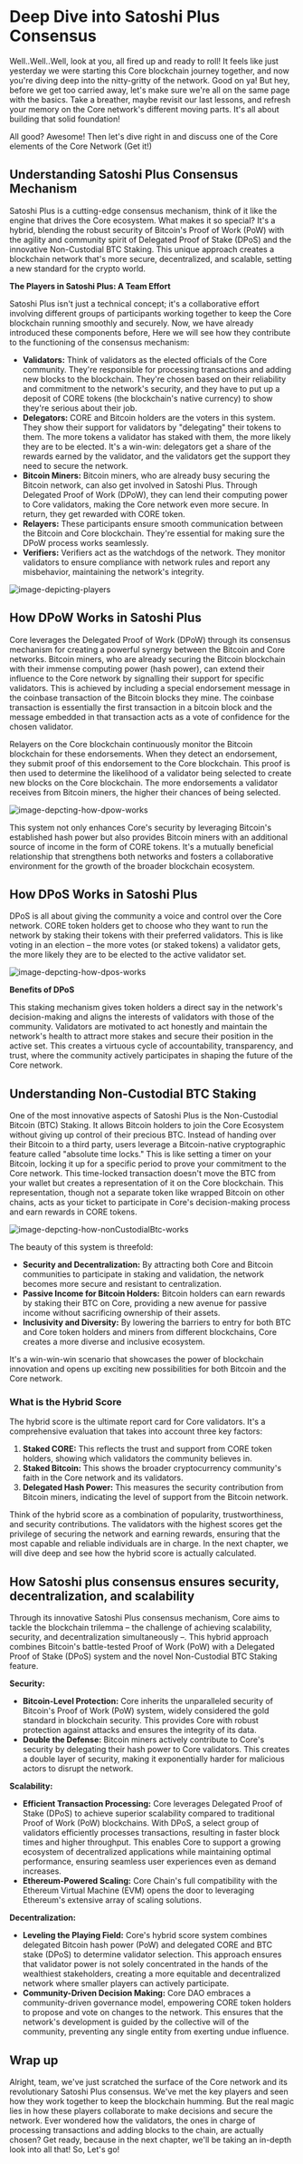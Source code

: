 # Deep Dive into Satoshi Plus Consensus

Well..Well..Well, look at you, all fired up and ready to roll! It feels like just yesterday we were starting this Core blockchain journey together, and now you're diving deep into the nitty-gritty of the network. Good on ya! But hey, before we get too carried away, let's make sure we're all on the same page with the basics. Take a breather, maybe revisit our last lessons, and refresh your memory on the Core network's different moving parts. It's all about building that solid foundation!

All good? Awesome! Then let's dive right in and discuss one of the Core elements of the Core Network (Get it!)

## Understanding Satoshi Plus Consensus Mechanism

Satoshi Plus is a cutting-edge consensus mechanism, think of it like the engine that drives the Core ecosystem. What makes it so special? It's a hybrid, blending the robust security of Bitcoin's Proof of Work (PoW) with the agility and community spirit of Delegated Proof of Stake (DPoS) and the innovative Non-Custodial BTC Staking. This unique approach creates a blockchain network that's more secure, decentralized, and scalable, setting a new standard for the crypto world.

**The Players in Satoshi Plus: A Team Effort**

Satoshi Plus isn't just a technical concept; it's a collaborative effort involving different groups of participants working together to keep the Core blockchain running smoothly and securely. Now, we have already introduced these components before, Here we will see how they contribute to the functioning of the consensus mechanism:

- **Validators:** Think of validators as the elected officials of the Core community. They're responsible for processing transactions and adding new blocks to the blockchain. They're chosen based on their reliability and commitment to the network's security, and they have to put up a deposit of CORE tokens (the blockchain's native currency) to show they're serious about their job.
- **Delegators:** CORE and Bitcoin holders are the voters in this system. They show their support for validators by "delegating" their tokens to them. The more tokens a validator has staked with them, the more likely they are to be elected. It's a win-win: delegators get a share of the rewards earned by the validator, and the validators get the support they need to secure the network.
- **Bitcoin Miners:** Bitcoin miners, who are already busy securing the Bitcoin network, can also get involved in Satoshi Plus. Through Delegated Proof of Work (DPoW), they can lend their computing power to Core validators, making the Core network even more secure. In return, they get rewarded with CORE token.
- **Relayers:** These participants ensure smooth communication between the Bitcoin and Core blockchain. They're essential for making sure the DPoW process works seamlessly.
- **Verifiers:** Verifiers act as the watchdogs of the network. They monitor validators to ensure compliance with network rules and report any misbehavior, maintaining the network's integrity.

![image-depicting-players](https://github.com/0xmetaschool/Learning-Projects/blob/main/assests_for_all/assets-for-core-c1/Section%202%20Images/L5%20P1.webp?raw=true)

## How DPoW Works in Satoshi Plus

Core leverages the Delegated Proof of Work (DPoW) through its consensus mechanism for creating a powerful synergy between the Bitcoin and Core networks. Bitcoin miners, who are already securing the Bitcoin blockchain with their immense computing power (hash power), can extend their influence to the Core network by signalling their support for specific validators. This is achieved by including a special endorsement message in the coinbase transaction of the Bitcoin blocks they mine. The coinbase transaction is essentially the first transaction in a bitcoin block and the message embedded in that transaction acts as a vote of confidence for the chosen validator.

Relayers on the Core blockchain continuously monitor the Bitcoin blockchain for these endorsements. When they detect an endorsement, they submit proof of this endorsement to the Core blockchain. This proof is then used to determine the likelihood of a validator being selected to create new blocks on the Core blockchain. The more endorsements a validator receives from Bitcoin miners, the higher their chances of being selected.

![image-depcting-how-dpow-works](https://github.com/0xmetaschool/Learning-Projects/blob/main/assests_for_all/assets-for-core-c1/Section%202%20Images/L5%20P2.webp?raw=true)

This system not only enhances Core's security by leveraging Bitcoin's established hash power but also provides Bitcoin miners with an additional source of income in the form of CORE tokens. It's a mutually beneficial relationship that strengthens both networks and fosters a collaborative environment for the growth of the broader blockchain ecosystem.

## How DPoS Works in Satoshi Plus

DPoS is all about giving the community a voice and control over the Core network. CORE token holders get to choose who they want to run the network by staking their tokens with their preferred validators. This is like voting in an election – the more votes (or staked tokens) a validator gets, the more likely they are to be elected to the active validator set.

![image-depcting-how-dpos-works](https://github.com/0xmetaschool/Learning-Projects/blob/main/assests_for_all/assets-for-core-c1/Section%202%20Images/L5%20P3.webp?raw=true)

**Benefits of DPoS**

This staking mechanism gives token holders a direct say in the network's decision-making and aligns the interests of validators with those of the community. Validators are motivated to act honestly and maintain the network's health to attract more stakes and secure their position in the active set. This creates a virtuous cycle of accountability, transparency, and trust, where the community actively participates in shaping the future of the Core network.

## Understanding Non-Custodial BTC Staking

One of the most innovative aspects of Satoshi Plus is the Non-Custodial Bitcoin (BTC) Staking. It allows Bitcoin holders to join the Core Ecosystem without giving up control of their precious BTC. Instead of handing over their Bitcoin to a third party, users leverage a Bitcoin-native cryptographic feature called "absolute time locks." This is like setting a timer on your Bitcoin, locking it up for a specific period to prove your commitment to the Core network. This time-locked transaction doesn't move the BTC from your wallet but creates a representation of it on the Core blockchain. This representation, though not a separate token like wrapped Bitcoin on other chains, acts as your ticket to participate in Core's decision-making process and earn rewards in CORE tokens.

![image-depcting-how-nonCustodialBtc-works](https://github.com/0xmetaschool/Learning-Projects/blob/main/assests_for_all/assets-for-core-c1/Section%202%20Images/L5%20P4.webp?raw=true)

The beauty of this system is threefold:

- **Security and Decentralization:** By attracting both Core and Bitcoin communities to participate in staking and validation, the network becomes more secure and resistant to centralization.
- **Passive Income for Bitcoin Holders:** Bitcoin holders can earn rewards by staking their BTC on Core, providing a new avenue for passive income without sacrificing ownership of their assets.
- **Inclusivity and Diversity:** By lowering the barriers to entry for both BTC and Core token holders and miners from different blockchains, Core creates a more diverse and inclusive ecosystem.

It's a win-win-win scenario that showcases the power of blockchain innovation and opens up exciting new possibilities for both Bitcoin and the Core network.

### What is the Hybrid Score

The hybrid score is the ultimate report card for Core validators. It's a comprehensive evaluation that takes into account three key factors:

1. **Staked CORE:** This reflects the trust and support from CORE token holders, showing which validators the community believes in.
2. **Staked Bitcoin:** This shows the broader cryptocurrency community's faith in the Core network and its validators.
3. **Delegated Hash Power:** This measures the security contribution from Bitcoin miners, indicating the level of support from the Bitcoin network.

Think of the hybrid score as a combination of popularity, trustworthiness, and security contributions. The validators with the highest scores get the privilege of securing the network and earning rewards, ensuring that the most capable and reliable individuals are in charge. In the next chapter, we will dive deep and see how the hybrid score is actually calculated.

## How Satoshi plus consensus ensures security, decentralization, and scalability

Through its innovative Satoshi Plus consensus mechanism, Core aims to tackle the blockchain trilemma – the challenge of achieving scalability, security, and decentralization simultaneously –. This hybrid approach combines Bitcoin's battle-tested Proof of Work (PoW) with a Delegated Proof of Stake (DPoS) system and the novel Non-Custodial BTC Staking feature.

**Security:**

- **Bitcoin-Level Protection:** Core inherits the unparalleled security of Bitcoin's Proof of Work (PoW) system, widely considered the gold standard in blockchain security. This provides Core with robust protection against attacks and ensures the integrity of its data.
- **Double the Defense:** Bitcoin miners actively contribute to Core's security by delegating their hash power to Core validators. This creates a double layer of security, making it exponentially harder for malicious actors to disrupt the network.

**Scalability:**

- **Efficient Transaction Processing:** Core leverages Delegated Proof of Stake (DPoS) to achieve superior scalability compared to traditional Proof of Work (PoW) blockchains. With DPoS, a select group of validators efficiently processes transactions, resulting in faster block times and higher throughput. This enables Core to support a growing ecosystem of decentralized applications while maintaining optimal performance, ensuring seamless user experiences even as demand increases.
- **Ethereum-Powered Scaling:** Core Chain's full compatibility with the Ethereum Virtual Machine (EVM) opens the door to leveraging Ethereum's extensive array of scaling solutions.

**Decentralization:**

- **Leveling the Playing Field:** Core's hybrid score system combines delegated Bitcoin hash power (PoW) and delegated CORE and BTC stake (DPoS) to determine validator selection. This approach ensures that validator power is not solely concentrated in the hands of the wealthiest stakeholders, creating a more equitable and decentralized network where smaller players can actively participate.
- **Community-Driven Decision Making:** Core DAO embraces a community-driven governance model, empowering CORE token holders to propose and vote on changes to the network. This ensures that the network's development is guided by the collective will of the community, preventing any single entity from exerting undue influence.

## Wrap up

Alright, team, we've just scratched the surface of the Core network and its revolutionary Satoshi Plus consensus. We've met the key players and seen how they work together to keep the blockchain humming. But the real magic lies in how these players collaborate to make decisions and secure the network. Ever wondered how the validators, the ones in charge of processing transactions and adding blocks to the chain, are actually chosen? Get ready, because in the next chapter, we'll be taking an in-depth look into all that! So, Let's go!
